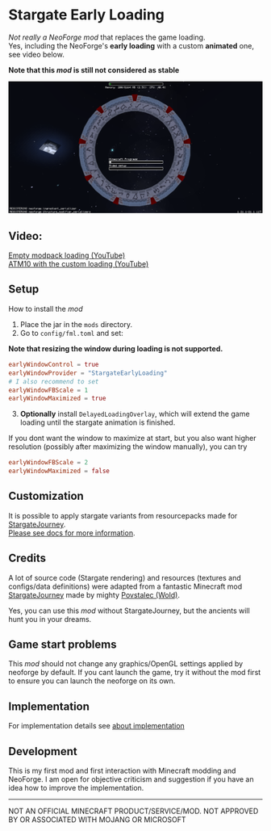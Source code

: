 # Stargate Early Loading

_Not really a NeoForge mod_ that replaces the game loading.  
Yes, including the NeoForge's **early loading** with a custom **animated** one, see video below.

**Note that this _mod_ is still not considered as stable**

![NeoForge early loading](https://github.com/lukaskabc/StargateEarlyLoading/blob/main/docs/earlyloading1.png)

## Video:

[Empty modpack loading (YouTube)](https://youtu.be/-zaa9cX18TU)  
[ATM10 with the custom loading (YouTube)](https://youtu.be/ozuZtOppDks)

## Setup

How to install the _mod_

1. Place the jar in the `mods` directory.
2. Go to `config/fml.toml` and set:

**Note that resizing the window during loading is not supported.**

```toml
earlyWindowControl = true
earlyWindowProvider = "StargateEarlyLoading"
# I also recommend to set
earlyWindowFBScale = 1
earlyWindowMaximized = true
```

3. **Optionally** install `DelayedLoadingOverlay`, which will extend the game loading until the stargate animation is
   finished.

If you dont want the window to maximize at start, but you also want higher resolution
(possibly after maximizing the window manually), you can try

```toml
earlyWindowFBScale = 2
earlyWindowMaximized = false
```

## Customization

It is possible to apply stargate variants from resourcepacks made
for [StargateJourney](https://github.com/Povstalec/StargateJourney).  
[Please see docs for more information](https://github.com/lukaskabc/StargateEarlyLoading/tree/main/docs).

## Credits

A lot of source code (Stargate rendering) and resources (textures and configs/data definitions) were adapted from
a fantastic Minecraft mod [StargateJourney](https://github.com/Povstalec/StargateJourney)
made by mighty [Povstalec (Wold)](https://github.com/Povstalec).

Yes, you can use this _mod_ without StargateJourney, but the ancients will hunt you in your dreams.

## Game start problems

This _mod_ should not change any graphics/OpenGL settings applied by neoforge by default.
If you cant launch the game, try it without the mod first to ensure you can launch the neoforge on its own.

## Implementation

For implementation details
see [about implementation](https://github.com/lukaskabc/StargateEarlyLoading/blob/main/docs/implementation.md)

## Development

This is my first mod and first interaction with Minecraft modding and NeoForge.
I am open for objective criticism and suggestion if you have an idea how to improve the implementation.

___

NOT AN OFFICIAL MINECRAFT PRODUCT/SERVICE/MOD. NOT APPROVED BY OR ASSOCIATED WITH MOJANG OR MICROSOFT